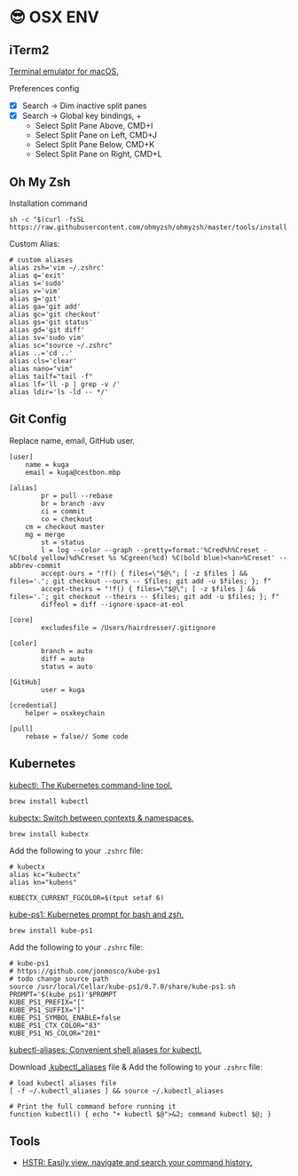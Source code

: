 # 😎 OSX ENV

## iTerm2

[Terminal emulator for macOS.](https://iterm2.com/)

Preferences config

* [x] Search -> Dim inactive split panes
* [x] Search -> Global key bindings, +
  * Select Split Pane Above, CMD+I
  * Select Split Pane on Left, CMD+J
  * Select Split Pane Below, CMD+K
  * Select Split Pane on Right, CMD+L

## Oh My Zsh

Installation command

```
sh -c "$(curl -fsSL https://raw.githubusercontent.com/ohmyzsh/ohmyzsh/master/tools/install.sh)"
```

Custom Alias:

```
# custom aliases
alias zsh='vim ~/.zshrc'
alias q='exit'
alias s='sudo'
alias v='vim'
alias g='git'
alias ga='git add'
alias gc='git checkout'
alias gs='git status'
alias gd='git diff'
alias sv='sudo vim'
alias sc="source ~/.zshrc"
alias ..='cd ..'
alias cls='clear'
alias nano="vim"
alias tailf="tail -f"
alias lf='ll -p | grep -v /'
alias ldir='ls -ld -- */'
```

## Git Config

Replace name, email, GitHub user.

```
[user]
	name = kuga
	email = kuga@cestbon.mbp

[alias]
        pr = pull --rebase
        br = branch -avv
        ci = commit
        co = checkout
	cm = checkout master
	mg = merge
        st = status
        l = log --color --graph --pretty=format:'%Cred%h%Creset -%C(bold yellow)%d%Creset %s %Cgreen(%cd) %C(bold blue)<%an>%Creset' --abbrev-commit
        accept-ours = "!f() { files=\"$@\"; [ -z $files ] && files='.'; git checkout --ours -- $files; git add -u $files; }; f"
        accept-theirs = "!f() { files=\"$@\"; [ -z $files ] && files='.'; git checkout --theirs -- $files; git add -u $files; }; f"
        diffeol = diff --ignore-space-at-eol

[core]
        excludesfile = /Users/hairdresser/.gitignore

[color]
        branch = auto
        diff = auto
        status = auto

[GitHub]
        user = kuga

[credential]
	helper = osxkeychain

[pull]
	rebase = false// Some code
```

## Kubernetes

[kubectl: The Kubernetes command-line tool.](https://kubernetes.io/docs/tasks/tools/install-kubectl-macos/)

```
brew install kubectl
```

[kubectx: Switch between contexts & namespaces.](https://github.com/ahmetb/kubectx)

```
brew install kubectx
```

Add the following to your `.zshrc` file:

```
# kubectx
alias kc="kubectx"
alias kn="kubens"

KUBECTX_CURRENT_FGCOLOR=$(tput setaf 6)
```

[kube-ps1: Kubernetes prompt for bash and zsh.](https://github.com/jonmosco/kube-ps1)

```
brew install kube-ps1
```

Add the following to your `.zshrc` file:

```
# kube-ps1
# https://github.com/jonmosco/kube-ps1
# todo change source path
source /usr/local/Cellar/kube-ps1/0.7.0/share/kube-ps1.sh
PROMPT='$(kube_ps1)'$PROMPT
KUBE_PS1_PREFIX="["
KUBE_PS1_SUFFIX="]"
KUBE_PS1_SYMBOL_ENABLE=false
KUBE_PS1_CTX_COLOR="83"
KUBE_PS1_NS_COLOR="201"
```

[kubectl-aliases: Convenient shell aliases for kubectl.](https://github.com/ahmetb/kubectl-aliases)

Download [.kubectl\_aliases](https://raw.githubusercontent.com/ahmetb/kubectl-aliases/master/.kubectl\_aliases) file & Add the following to your `.zshrc` file:

```
# load kubectl aliases file
[ -f ~/.kubectl_aliases ] && source ~/.kubectl_aliases

# Print the full command before running it
function kubectl() { echo "+ kubectl $@">&2; command kubectl $@; }
```

## Tools

* [HSTR: Easily view, navigate and search your command history.](https://github.com/dvorka/hstr)
